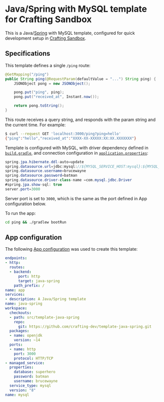 # Java/Spring with MySQL template for Crafting Sandbox

This is a Java/[Spring](https://spring.io/) with MySQL template, configured for quick development setup in [Crafting Sandbox](https://crafting.readme.io/docs).

## Specifications

This template defines a single `/ping` route:
```java
@GetMapping("/ping")
public String ping(@RequestParam(defaultValue = "...") String ping) {
    JSONObject pong = new JSONObject();

    pong.put("ping", ping);
    pong.put("received_at", Instant.now());

    return pong.toString();
}
```

This route receives a query string, and responds with the param string and the current time. For example:
```bash
$ curl --request GET 'localhost:3000/ping?ping=hello'
{"ping":"hello","received_at":"XXXX-XX-XXXXX:XX:XX.XXXXXXX"}
```

Template is configured with MySQL, with driver dependency defined in [`build.gradle`](ping/build.gradle), and connection configuration in [`application.properties`](ping/src/main/resources/application.properties):
```java
spring.jpa.hibernate.ddl-auto=update
spring.datasource.url=jdbc:mysql://${MYSQL_SERVICE_HOST:mysql}:${MYSQL_SERVICE_PORT:3306}/superhero
spring.datasource.username=brucewayne
spring.datasource.password=batman
spring.datasource.driver-class-name =com.mysql.jdbc.Driver
#spring.jpa.show-sql: true
server.port=3000
```

Server port is set to `3000`, which is the same as the port defined in App configuration below.

To run the app:
```bash
cd ping && ./gradlew bootRun
```

## App configuration

The following [App configuration](https://crafting.readme.io/docs/app-spec) was used to create this template:

```yaml
endpoints:
- http:
  routes:
  - backend:
      port: http
      target: java-spring
    path_prefix: /
name: app
services:
- description: A Java/Spring template
name: java-spring
workspace:
  checkouts:
  - path: src/template-java-spring
    repo:
      git: https://github.com/crafting-dev/template-java-spring.git
  packages:
  - name: openjdk
    version: ~14
  ports:
  - name: http
    port: 3000
    protocol: HTTP/TCP
- managed_service:
  properties:
    database: superhero
    password: batman
    username: brucewayne
  service_type: mysql
  version: "8"
name: mysql
```
